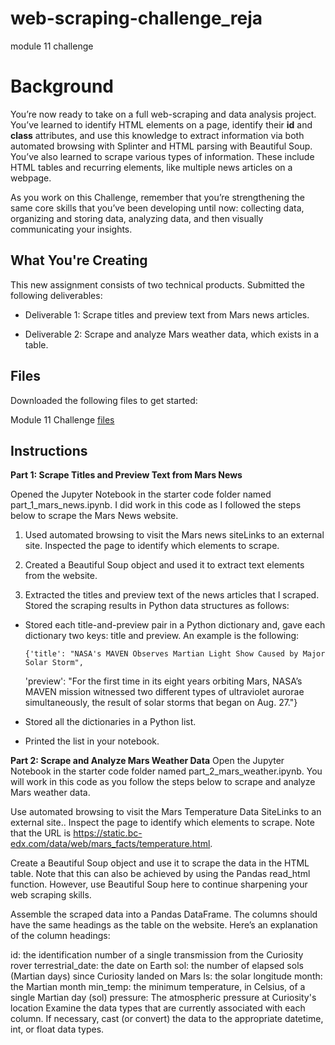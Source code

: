 # web-scraping-challenge_reja
module 11 challenge


# Background # 

You’re now ready to take on a full web-scraping and data analysis project. You’ve learned to identify HTML elements on a page, identify their **id** and **class** attributes, and use this knowledge to extract information via both automated browsing with Splinter and HTML parsing with Beautiful Soup. You’ve also learned to scrape various types of information. These include HTML tables and recurring elements, like multiple news articles on a webpage.

As you work on this Challenge, remember that you’re strengthening the same core skills that you’ve been developing until now: collecting data, organizing and storing data, analyzing data, and then visually communicating your insights.


## What You're Creating ##

This new assignment consists of two technical products. Submitted the following deliverables:

- Deliverable 1: Scrape titles and preview text from Mars news articles.

- Deliverable 2: Scrape and analyze Mars weather data, which exists in a table.


## Files ##

Downloaded the following files to get started:

Module 11 Challenge [files](https://bootcampspot.instructure.com/courses/3819/assignments/56638?module_item_id=999855)


## Instructions ##

**Part 1: Scrape Titles and Preview Text from Mars News**

Opened the Jupyter Notebook in the starter code folder named part_1_mars_news.ipynb. I did work in this code as I followed the steps below to scrape the Mars News website.

1. Used automated browsing to visit the Mars news siteLinks to an external site. Inspected the page to identify which elements to scrape.

2. Created a Beautiful Soup object and used it to extract text elements from the website.

3. Extracted the titles and preview text of the news articles that I scraped. Stored the scraping results in Python data structures as follows:

- Stored each title-and-preview pair in a Python dictionary and, gave each dictionary two keys: title and preview. An example is the following:

      {'title': "NASA's MAVEN Observes Martian Light Show Caused by Major Solar Storm", 
     'preview': "For the first time in its eight years orbiting Mars, NASA’s MAVEN mission witnessed two different types of ultraviolet aurorae simultaneously, the result of solar storms that began on Aug. 27."}

- Stored all the dictionaries in a Python list.

- Printed the list in your notebook.

**Part 2: Scrape and Analyze Mars Weather Data**
Open the Jupyter Notebook in the starter code folder named part_2_mars_weather.ipynb. You will work in this code as you follow the steps below to scrape and analyze Mars weather data.

Use automated browsing to visit the Mars Temperature Data SiteLinks to an external site.. Inspect the page to identify which elements to scrape. Note that the URL is https://static.bc-edx.com/data/web/mars_facts/temperature.html.


Create a Beautiful Soup object and use it to scrape the data in the HTML table. Note that this can also be achieved by using the Pandas read_html function. However, use Beautiful Soup here to continue sharpening your web scraping skills.

Assemble the scraped data into a Pandas DataFrame. The columns should have the same headings as the table on the website. Here’s an explanation of the column headings:

id: the identification number of a single transmission from the Curiosity rover
terrestrial_date: the date on Earth
sol: the number of elapsed sols (Martian days) since Curiosity landed on Mars
ls: the solar longitude
month: the Martian month
min_temp: the minimum temperature, in Celsius, of a single Martian day (sol)
pressure: The atmospheric pressure at Curiosity's location
Examine the data types that are currently associated with each column. If necessary, cast (or convert) the data to the appropriate datetime, int, or float data types.
